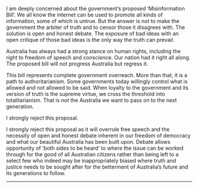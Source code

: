 I am deeply concerned about the government’s proposed ‘Misinformation Bill’. We all know the internet can be used to promote
all kinds of information, some of which is untrue. But the answer is not to make the government the arbiter of truth and to censor
those it disagrees with. The solution is open and honest debate. The exposure of bad ideas with an open critique of those bad
ideas is the only way the truth can prevail.

Australia has always had a strong stance on human rights, including the right to freedom of speech and conscience. Our nation
had it right all along. The proposed bill will not progress Australia but regress it.

This bill represents complete government overreach. More than that, it is a path to authoritarianism. Some governments today
willingly control what is allowed and not allowed to be said. When loyalty to the government and its version of truth is the
supreme virtue, we cross the threshold into totalitarianism. That is not the Australia we want to pass on to the next generation.

I strongly reject this proposal.

I strongly reject this proposal as it will overrule free speech and the necessity of open and honest debate inherent in our freedom
of democracy and what our beautiful Australia has been built upon. Debate allows opportunity of ‘both sides to be heard’ to
where the issue can be worked through for the good of all Australian citizens rather than being left to a select few who indeed
may be inappropriately biased where truth and justice needs to be sought after for the betterment of Australia’s future and its
generations to follow.


-----

